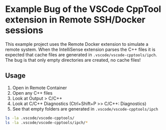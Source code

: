 # Example Bug of the VSCode CppTool extension in Remote SSH/Docker sessions

This example project uses the Remote Docker extension to simulate a remote system.
When the IntelliSense extension parses the C++ files it is expected that cache files are generated in `.vscode/vscode-cpptools/ipch`.
The bug is that only empty directories are created, no cache files!

## Usage
1. Open in Remote Container
2. Open any C++ files
3. Look at Output > C/C++
4. Look at C/C++ Diagnostics (Ctrl+Shift+P >> C/C++: Diagnostics)
5. See that empty folders are generated in `.vscode/vscode-cpptools/ipch`
```bash
ls -la .vscode/vscode-cpptools/
ls -la .vscode/vscode-cpptools/ipch/*
```
